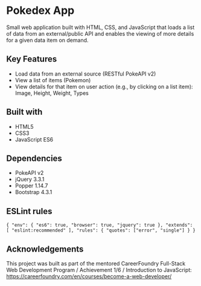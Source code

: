 # Pokedex App

Small web application built with HTML, CSS, and JavaScript that loads a list of data from an external/public API and enables the viewing of more details for a given data item on demand.

## Key Features

* Load data from an external source (RESTful PokeAPI v2)
* View a list of items (Pokemon)
* View details for that item on user action (e.g., by clicking on a list item): Image, Height, Weight, Types

## Built with
* HTML5
* CSS3
* JavaScript ES6

## Dependencies
* PokeAPI v2
* jQuery 3.3.1
* Popper 1.14.7
* Bootstrap 4.3.1

## ESLint rules
`{
  "env": {
    "es6": true,
    "browser": true,
    "jquery": true
  },
  "extends": [
    "eslint:recommended"
  ],
  "rules": {
    "quotes": ["error", "single"]
  }
}
`

## Acknowledgements

This project was built as part of the mentored CareerFoundry Full-Stack Web Development Program / Achievement 1/6 / Introduction to JavaScript: https://careerfoundry.com/en/courses/become-a-web-developer/

